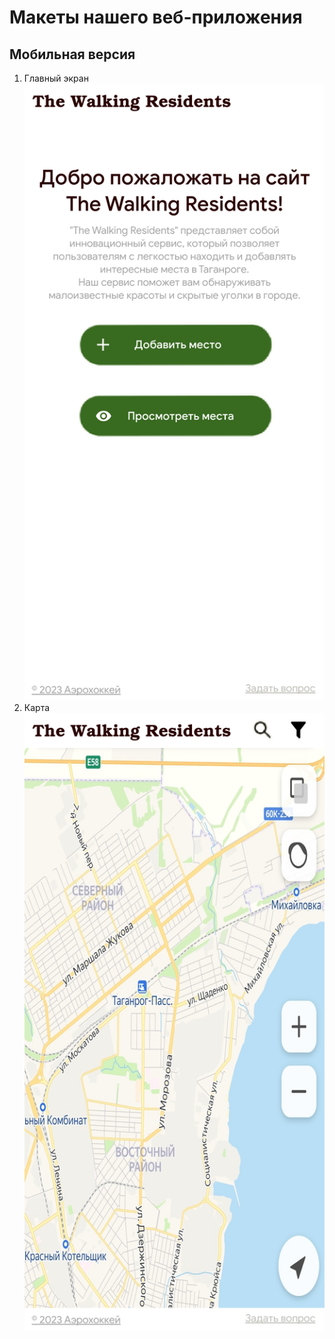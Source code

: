 # Макеты нашего веб-приложения
## Мобильная версия
1. Главный экран
![main-screen](/templates/mobile-main-page.png)
2. Карта
![map](/templates/mobile-map-page.png) 

